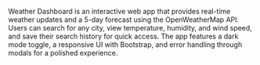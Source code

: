 Weather Dashboard is an interactive web app that provides real-time weather updates and a 5-day forecast using the OpenWeatherMap API. Users can search for any city, view temperature, humidity, and wind speed, and save their search history for quick access. The app features a dark mode toggle, a responsive UI with Bootstrap, and error handling through modals for a polished experience. 
